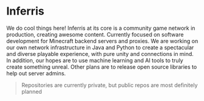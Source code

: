 # Inferris

We do cool things here! Inferris at its core is a community game network in production, creating awesome content. Currently focused on software development for Minecraft backend servers and proxies. We are working
on our own network infrastructure in Java and Python to create a spectacular and diverse playable experience, with pure unity and connections in mind. In addition, our hopes are to
use machine learning and AI tools to truly create something unreal. Other plans are to release open source libraries to help out server admins.

> Repositories are currently private, but public repos are most definitely planned

<!--

**Here are some ideas to get you started:**

🙋‍♀️ A short introduction - what is your organization all about?
🌈 Contribution guidelines - how can the community get involved?
👩‍💻 Useful resources - where can the community find your docs? Is there anything else the community should know?
🍿 Fun facts - what does your team eat for breakfast?
🧙 Remember, you can do mighty things with the power of [Markdown](https://docs.github.com/github/writing-on-github/getting-started-with-writing-and-formatting-on-github/basic-writing-and-formatting-syntax)
-->
